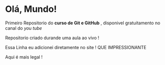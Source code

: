 # Olá, Mundo!
 Primeiro Repositorio do **curso de Git e GitHub** , disponivel gratuitamento no canal do *you tube*

 Repositorio criado durande uma aula ao vivo !
 
 Essa Linha eu adicionei diretamente no site ! QUE IMPRESSIONANTE

 Aqui é mais legal !
